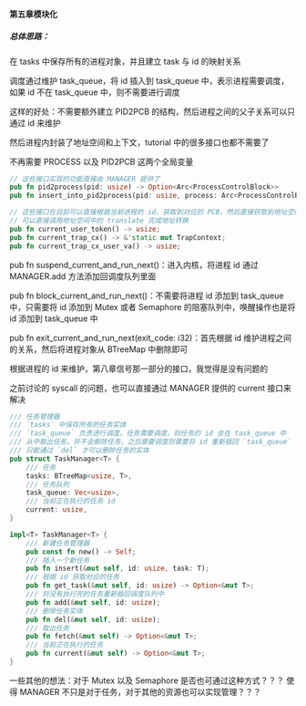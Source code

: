 #### 第五章模块化

##### 总体思路：

在 tasks 中保存所有的进程对象，并且建立 task 与 id 的映射关系

调度通过维护 task_queue，将 id 插入到 task_queue 中，表示进程需要调度，如果 id 不在 task_queue 中，则不需要进行调度

这样的好处：不需要额外建立 PID2PCB 的结构，然后进程之间的父子关系可以只通过 id 来维护

然后进程内封装了地址空间和上下文，tutorial 中的很多接口也都不需要了



不再需要 PROCESS 以及 PID2PCB 这两个全局变量

```rust
// 这些接口实现的功能直接由 MANAGER 提供了
pub fn pid2process(pid: usize) -> Option<Arc<ProcessControlBlock>>
pub fn insert_into_pid2process(pid: usize, process: Arc<ProcessControlBlock>)

// 这些接口在目前可以直接根据当前进程的 id，获取到对应的 PCB，然后直接获取到地址空间以及上下文
// 可以直接调用地址空间中的 translate 完成地址转换
pub fn current_user_token() -> usize;
pub fn current_trap_cx() -> &'static mut TrapContext;
pub fn current_trap_cx_user_va() -> usize;
```

pub fn suspend_current_and_run_next()：进入内核，将进程 id 通过 MANAGER.add 方法添加回调度队列里面

pub fn block_current_and_run_next()：不需要将进程 id 添加到 task_queue 中，只需要将 id 添加到 Mutex 或者 Semaphore 的阻塞队列中，唤醒操作也是将 id 添加到 task_queue 中

pub fn exit_current_and_run_next(exit_code: i32)：首先根据 id 维护进程之间的关系，然后将进程对象从 BTreeMap 中删除即可

根据进程的 id 来维护，第八章信号那一部分的接口，我觉得是没有问题的



之前讨论的 syscall 的问题，也可以直接通过 MANAGER 提供的 current 接口来解决

```rust
/// 任务管理器
/// `tasks` 中保存所有的任务实体
/// `task_queue` 负责进行调度，任务需要调度，则任务的 id 会在 task_queue 中
/// 从中取出任务，并不会删除任务，之后需要调度则需要将 id 重新插回 `task_queue` 中
/// 只能通过 `del` 才可以删除任务的实体
pub struct TaskManager<T> {
    /// 任务
    tasks: BTreeMap<usize, T>,
    /// 任务队列
    task_queue: Vec<usize>,
    /// 当前正在执行的任务 id
    current: usize,
}

impl<T> TaskManager<T> {
    /// 新建任务管理器
    pub const fn new() -> Self;
    /// 插入一个新任务
    pub fn insert(&mut self, id: usize, task: T);
    /// 根据 id 获取对应的任务
    pub fn get_task(&mut self, id: usize) -> Option<&mut T>;
    /// 将没有执行完的任务重新插回调度队列中
    pub fn add(&mut self, id: usize);
    /// 删除任务实体
    pub fn del(&mut self, id: usize);
    /// 取出任务
    pub fn fetch(&mut self) -> Option<&mut T>;
    /// 当前正在执行的任务
    pub fn current(&mut self) -> Option<&mut T>;
}

```



一些其他的想法：对于 Mutex 以及 Semaphore 是否也可通过这种方式？？？ 使得 MANAGER 不只是对于任务，对于其他的资源也可以实现管理？？？



